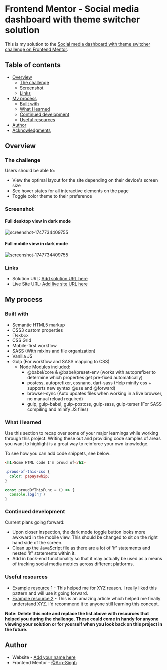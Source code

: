 # Frontend Mentor - Social media dashboard with theme switcher solution

This is my solution to the [Social media dashboard with theme switcher challenge on Frontend Mentor](https://www.frontendmentor.io/challenges/social-media-dashboard-with-theme-switcher-6oY8ozp_H). 

## Table of contents

- [Overview](#overview)
  - [The challenge](#the-challenge)
  - [Screenshot](#screenshot)
  - [Links](#links)
- [My process](#my-process)
  - [Built with](#built-with)
  - [What I learned](#what-i-learned)
  - [Continued development](#continued-development)
  - [Useful resources](#useful-resources)
- [Author](#author)
- [Acknowledgments](#acknowledgments)


## Overview

### The challenge

Users should be able to:

- View the optimal layout for the site depending on their device's screen size
- See hover states for all interactive elements on the page
- Toggle color theme to their preference

### Screenshot

#### Full desktop view in dark mode
![screenshot-1747734409755](https://github.com/user-attachments/assets/926c5325-f22f-40fd-ba29-6799311f7d97)

#### Full mobile view in dark mode
![screenshot-1747734409755](https://github.com/user-attachments/assets/357ae230-5e12-475c-8f80-c30bce650fdb)

### Links

- Solution URL: [Add solution URL here](https://your-solution-url.com)
- Live Site URL: [Add live site URL here](https://your-live-site-url.com)

## My process

### Built with

- Semantic HTML5 markup
- CSS3 custom properties
- Flexbox
- CSS Grid
- Mobile-first workflow
- SASS (With mixins and file organization)
- Vanilla JS
- Gulp (For workflow and SASS mapping to CSS)
    - Node Modules included:
      - @babel/core & @babel/preset-env (works with autoprefixer to determine which properties get pre-fixed automatically)
      - postcss, autoprefixer, cssnano, dart-sass (Help minify css + supports new syntax @use and @forward)
      - browser-sync (Auto updates files when working in a live browser, no manual reload required)
      - gulp, gulp-babel, gulp-postcss, gulp-sass, gulp-terser (For SASS compiling and minify JS files)


### What I learned

Use this section to recap over some of your major learnings while working through this project. Writing these out and providing code samples of areas you want to highlight is a great way to reinforce your own knowledge.

To see how you can add code snippets, see below:

```html
<h1>Some HTML code I'm proud of</h1>
```
```css
.proud-of-this-css {
  color: papayawhip;
}
```
```js
const proudOfThisFunc = () => {
  console.log('🎉')
}
```


### Continued development
Current plans going forward:
- Upon closer inspection, the dark mode toggle button looks more awkward in the mobile view. This should be changed to sit on the right hand side of the screen.
- Clean up the JavaScript file as there are a lot of 'if' statements and nested 'if' statements within it.
- Add in back-end functionality so that it may actually be used as a means of tracking social media metrics across different platforms. 


### Useful resources

- [Example resource 1](https://www.example.com) - This helped me for XYZ reason. I really liked this pattern and will use it going forward.
- [Example resource 2](https://www.example.com) - This is an amazing article which helped me finally understand XYZ. I'd recommend it to anyone still learning this concept.

**Note: Delete this note and replace the list above with resources that helped you during the challenge. These could come in handy for anyone viewing your solution or for yourself when you look back on this project in the future.**

## Author

- Website - [Add your name here](https://www.your-site.com)
- Frontend Mentor - [@Arp-Singh]([https://www.frontendmentor.io/profile/yourusername](https://www.frontendmentor.io/profile/Arp-Singh))

